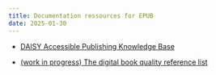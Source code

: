 ```yaml
---
title: Documentation ressources for EPUB
date: 2025-01-30
---
```


* [DAISY Accessible Publishing Knowledge Base](http://kb.daisy.org/publishing/docs/)

* [(work in progress) The digital book quality reference list](https://qualebook.edrlab.org/en/)


